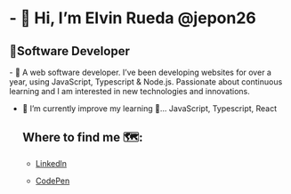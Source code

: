 

  <body>

  <h1>- 👋 Hi, I’m Elvin Rueda @jepon26</h1>
  <h2>👩Software Developer</h2>
  
  <p>- 👀 A web software developer. I’ve been developing websites for over a year, using JavaScript, Typescript & Node.js.
      Passionate about continuous learning and I am interested in new technologies and innovations.</p>
  
- 🌱 I’m currently improve my learning 📖... JavaScript, Typescript, React
  <body>
    </html>
  
  
  
  

  
  ## Where to find me 🗺️:
  
  - [Linkedln](https://www.linkedin.com/in/elvin-javier-rueda-g%C3%B3mez-7a564574/)
 
  - [CodePen](https://codepen.io/jepon26)



<!---
jepon26/jepon26 is a ✨ special ✨ repository because its `README.md` (this file) appears on your GitHub profile.
You can click the Preview link to take a look at your changes.
--->
